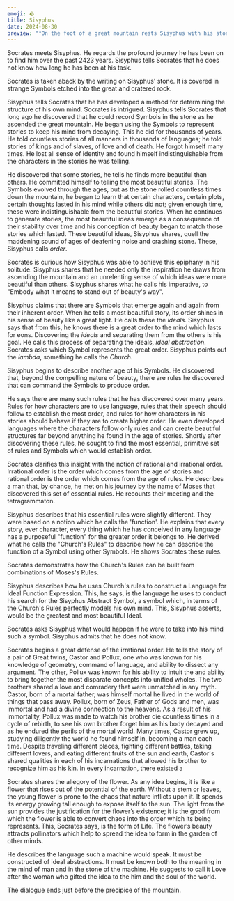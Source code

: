 ```yaml
---
emoji: 🪨
title: Sisyphus
date: 2024-08-30
preview: "*On the foot of a great mountain rests Sisyphus with his stone, a great and cratered thing. Socrates approaches from the vault of twilight sky to the East.*"
---
```

Socrates meets Sisyphus. He regards the profound journey he has been on to find him over the past 2423 years. Sisyphus tells Socrates that he does not know how long he has been at his task.

Socrates is taken aback by the writing on Sisyphus' stone. It is covered in strange Symbols etched into the great and cratered rock. 

Sisyphus tells Socrates that he has developed a method for determining the structure of his own mind. Socrates is intrigued. Sisyphus tells Socrates that long ago he discovered that he could record Symbols in the stone as he ascended the great mountain. He began using the Symbols to represent stories to keep his mind from decaying. This he did for thousands of years. He told countless stories of all manners in thousands of languages; he told stories of kings and of slaves, of love and of death. He forgot himself many times. He lost all sense of identity and found himself indistinguishable from the characters in the stories he was telling. 

He discovered that some stories,  he tells he finds more beautiful than others. He committed himself to telling the most beautiful stories. The Symbols evolved through the ages, but as the stone rolled countless times down the mountain, he began to learn that certain characters, certain plots, certain thoughts lasted in his mind while others did not; given enough time, these were indistinguishable from the beautiful stories. When he continues to generate stories, the most beautiful ideas emerge as a consequence of their stability over time and his conception of beauty began to match those stories which lasted. These beautiful ideas, Sisyphus shares, quell the maddening sound of ages of deafening noise and crashing stone. These, Sisyphus calls *order*.

Socrates is curious how Sisyphus was able to achieve this epiphany in his solitude. Sisyphus shares that he needed only the inspiration he draws from ascending the mountain and an unrelenting sense of which ideas were more beautiful than others. Sisyphus shares what he calls his imperative, to "Embody what it means to stand out of beauty's way".

Sisyphus claims that there are Symbols that emerge again and again from their inherent order. When he tells a most beautiful story, its order shines in his sense of beauty like a great light. He calls these the *ideals*. Sisyphus says that from this, he knows there is a great order to the mind which lasts for eons.  Discovering the *ideals* and separating them from the others is his goal. He calls this process of separating the ideals, *ideal abstraction*. Socrates asks which Symbol represents the great order. Sisyphus points out the *lambda*, something he calls the *Church*.

Sisyphus begins to describe another age of his Symbols. He discovered that, beyond the compelling nature of beauty, there are rules he discovered that can command the Symbols to produce order.

He says there are many such rules that he has discovered over many years. Rules for how characters are to use language, rules that their speech should follow to establish the most order, and rules for how characters in his stories should behave if they are to create higher order. He even developed languages where the characters follow only rules and can create beautiful structures far beyond anything he found in the age of stories. Shortly after discovering these rules, he sought to find the most essential, primitive set of rules and Symbols which would establish order.

Socrates clarifies this insight with the notion of rational and irrational order. Irrational order is the order which comes from the age of stories and rational order is the order which comes from the age of rules. He describes a man that, by chance, he met on his journey by the name of Moses that discovered this set of essential rules. He recounts their meeting and the tetragrammaton.

Sisyphus describes that his essential rules were slightly different. They were based on a notion which he calls the 'function'. He explains that every story, ever character, every thing which he has conceived in any language has a purposeful "function" for the greater order it belongs to. He derived what he calls the "Church's Rules" to describe how he can describe the function of a Symbol using other Symbols. He shows Socrates these rules.

Socrates demonstrates how the Church's Rules can be built from combinations of Moses's Rules.

Sisyphus describes how he uses Church's rules to construct a Language for Ideal Function Expression. This, he says, is the language he uses to conduct his search for the Sisyphus Abstract Symbol, a symbol which, in terms of the Church's Rules perfectly models his own mind. This, Sisyphus asserts, would be the greatest and most beautiful Ideal.

Socrates asks Sisyphus what would happen if he were to take into his mind such a symbol. Sisyphus admits that he does not know. 

Socrates begins a great defense of the irrational order. He tells the story of a pair of Great twins, Castor and Pollux, one who was known for his knowledge of geometry, command of language, and ability to dissect any argument. The other, Pollux was known for his ability to intuit the and ability to bring together the most disparate concepts into unified wholes. The two brothers shared a love and comradery that were unmatched in any myth. Castor, born of a mortal father, was himself mortal he lived in the world of things that pass away. Pollux, born of Zeus, Father of Gods and men, was immortal and had a divine connection to the heavens. As a result of his immortality, Pollux was made to watch his brother die countless times in a cycle of rebirth, to see his own brother forget him as his body decayed and as he endured the perils of the mortal world. Many times, Castor grew up, studying diligently the world he found himself in, becoming a man each time. Despite traveling different places, fighting different battles, taking different lovers, and eating different fruits of the sun and earth, Castor's shared qualities in each of his incarnations that allowed his brother to recognize him as his kin. In every incarnation, there existed a 

Socrates shares the allegory of the flower. As any idea begins, it is like a flower that rises out of the potential of the earth. Without a stem or leaves, the young flower is prone to the chaos that nature inflicts upon it. It spends its energy growing tall enough to expose itself to the sun. The light from the sun provides the justification for the flower’s existence; it is the good from which the flower is able to convert chaos into the order which its being represents. This, Socrates says, is the form of Life. The flower’s beauty attracts pollinators which help to spread the idea to form in the garden of other minds.



He describes the language such a machine would speak. It must be constructed of ideal abstractions. It must be known both to the meaning in the mind of man and in the stone of the machine. He suggests to call it Love after the woman who gifted the idea to the him and the soul of the world.



The dialogue ends just before the precipice of the mountain.